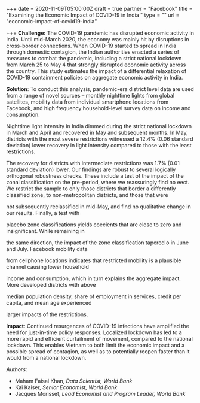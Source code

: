 +++
date = 2020-11-09T05:00:00Z
draft = true
partner = "Facebook"
title = "Examining the Economic Impact of COVID-19 in India "
type = ""
url = "economic-impact-of-covid19-india"

+++
**Challenge:** The COVID-19 pandemic has disrupted economic activity in India. Until mid-March 2020, the economy was mainly hit by disruptions in cross-border connections. When COVID-19 started to spread in India through domestic contagion, the Indian authorities enacted a series of measures to combat the pandemic, including a strict national lockdown from March 25 to May 4 that strongly disrupted economic activity across the country. This study estimates the impact of a differential relaxation of COVID-19 containment policies on aggregate economic activity in India.

**Solution**: To conduct this analysis, pandemic-era district level data are used from a range of novel sources – monthly nighttime lights from global satellites, mobility data from individual smartphone locations from Facebook, and high frequency household-level survey data on income and consumption.

Nighttime light intensity in India dimmed during the strict national lockdown in March and April and recovered in May and subsequent months. In May, districts with the most severe restrictions witnessed a 12.4% (0.06 standard deviation) lower recovery in light intensity compared to those with the least restrictions.

The recovery for districts with intermediate restrictions was 1.7% (0.01 standard deviation) lower. Our findings are robust to several logically orthogonal robustness checks. These include a test of the impact of the zonal classification on the pre-period, where we reassuringly find no eect. We restrict the sample to only those districts that border a differently classified zone, to non-metropolitan districts, and those that were

not subsequently reclassified in mid-May, and find no qualitative change in our results. Finally, a test with

placebo zone classifications yields coecients that are close to zero and insignificant. While remaining in

the same direction, the impact of the zone classification tapered o in June and July. Facebook mobility data

from cellphone locations indicates that restricted mobility is a plausible channel causing lower household

income and consumption, which in turn explains the aggregate impact. More developed districts with above

median population density, share of employment in services, credit per capita, and mean age experienced

larger impacts of the restrictions.

**Impact**: Continued resurgences of COVID-19 infections have amplified the need for just-in-time policy responses. Localized lockdown has led to a more rapid and efficient curtailment of movement, compared to the national lockdown. This enables Vietnam to both limit the economic impact and a possible spread of contagion, as well as to potentially reopen faster than it would from a national lockdown.

_Authors:_

* Maham Faisal Khan, _Data Scientist, World Bank_
* Kai Kaiser, _Senior Economist, World Bank_
* Jacques Morisset, _Lead Economist and Program Leader, World Bank_